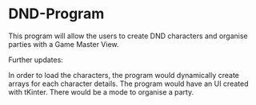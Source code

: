# DND-Program

This program will allow the users to create DND characters and organise parties with a Game Master View.

Further updates:

  In order to load the characters, the program would dynamically create arrays for each character details.
  The program would have an UI created with tKinter.
  There would be a mode to organise a party.
